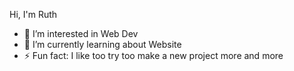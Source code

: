 Hi, I'm Ruth
- 👀 I’m interested in Web Dev
- 🌱 I’m currently learning about Website
- ⚡ Fun fact: I like too try too make a new project more and more
